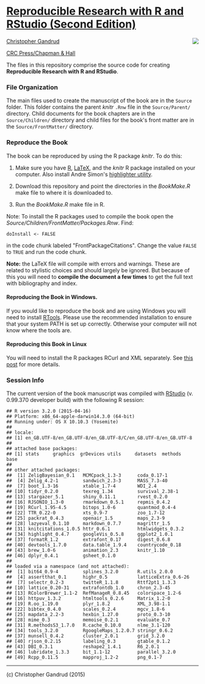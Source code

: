 # [Reproducible Research with R and RStudio (Second Edition)](http://christophergandrud.GitHub.io/RepResR-RStudio/)

[<img src="http://3.bp.blogspot.com/-f8MFbNEoyGU/UYNGekqEkTI/AAAAAAAAGOM/Dq36pI06kTQ/s320/RepResCover.jpg" align="right" />](http://www.amazon.com/dp/1466572841)

[Christopher Gandrud](http://christophergandrud.blogspot.com/p/biocontact.html)

[CRC Press/Chapman & Hall](http://www.crcpress.com/product/isbn/9781466572843)

The files in this repository comprise the source code for creating
**Reproducible Research with R and RStudio**.

### File Organization

The main files used to create the manuscript of the book are in the `Source`
folder. This folder contains the parent *knitr* `.Rnw` file in the
`Source/Parent/` directory. Child documents for the book chapters are in the
`Source/Children/` directory and child files for the book's front matter are in
the `Source/FrontMatter/` directory.

### Reproduce the Book

The book can be reproduced by using the R package *knitr*. To do this:

1. Make sure you have [R](http://www.r-project.org/),
[LaTeX](http://www.latex-project.org/ftp.html), and the *knitr* R package
installed on your computer. Also install Andre Simon's
[highlighter utility](http://www.andre-simon.de/zip/download.html).

2. Download this repository and point the directories in the *BookMake.R* make
file to where it is downloaded to.

3. Run the *BookMake.R* make file in R.

Note: To install the R packages used to compile the book open the
*Source/Children/FrontMatter/Packages.Rnw*. Find:

```
doInstall <- FALSE
```

in the code chunk labeled "FrontPackageCitations". Change the value `FALSE` to
`TRUE` and run the code chunk.

**Note:** the LaTeX file will compile with errors and warnings. These are
related to stylistic choices and should largely be ignored. But because of this
you will need to **compile the document a few times** to get the full text
with bibliography and index.

#### Reproducing the Book in Windows.

If you would like to reproduce the book and are using Windows you will need to
install [RTools](http://cran.r-project.org/bin/windows/Rtools/installer.html).
Please use the recommended installation to ensure that your system PATH is set
up correctly. Otherwise your computer will not know where the tools are.

#### Reproducing this Book in Linux

You will need to install the R packages RCurl and XML separately. See
[this post](https://GitHub.com/cboettig/treeBASE/issues/5) for more details.

### Session Info

The current version of the book manuscript was compiled with
[RStudio](http://www.rstudio.com/) (v. 0.99.370 developer build) with the
following R session:


```
## R version 3.2.0 (2015-04-16)
## Platform: x86_64-apple-darwin14.3.0 (64-bit)
## Running under: OS X 10.10.3 (Yosemite)
## 
## locale:
## [1] en_GB.UTF-8/en_GB.UTF-8/en_GB.UTF-8/C/en_GB.UTF-8/en_GB.UTF-8
## 
## attached base packages:
## [1] stats     graphics  grDevices utils     datasets  methods   base     
## 
## other attached packages:
##  [1] ZeligBayesian_0.1   MCMCpack_1.3-3      coda_0.17-1        
##  [4] Zelig_4.2-1         sandwich_2.3-3      MASS_7.3-40        
##  [7] boot_1.3-16         xtable_1.7-4        WDI_2.4            
## [10] tidyr_0.2.0         texreg_1.34         survival_2.38-1    
## [13] stargazer_5.1       shiny_0.11.1        rvest_0.2.0        
## [16] RJSONIO_1.3-0       rmarkdown_0.5.1     repmis_0.4.2       
## [19] RCurl_1.95-4.5      bitops_1.0-6        quantmod_0.4-4     
## [22] TTR_0.22-0          xts_0.9-7           zoo_1.7-12         
## [25] packrat_0.4.3       openair_1.5         maps_2.3-9         
## [28] lazyeval_0.1.10     markdown_0.7.7      magrittr_1.5       
## [31] knitcitations_1.0.5 httr_0.6.1          htmlwidgets_0.3.2  
## [34] highlight_0.4.7     googleVis_0.5.8     ggplot2_1.0.1      
## [37] formatR_1.2         extrafont_0.17      digest_0.6.8       
## [40] devtools_1.7.0      data.table_1.9.4    countrycode_0.18   
## [43] brew_1.0-6          animation_2.3       knitr_1.10         
## [46] dplyr_0.4.1         gsheet_0.1.0       
## 
## loaded via a namespace (and not attached):
##  [1] bit64_0.9-4         splines_3.2.0       R.utils_2.0.0      
##  [4] assertthat_0.1      highr_0.5           latticeExtra_0.6-26
##  [7] selectr_0.2-3       twitteR_1.1.8       Rttf2pt1_1.3.3     
## [10] lattice_0.20-31     extrafontdb_1.0     chron_2.3-45       
## [13] RColorBrewer_1.1-2  RefManageR_0.8.45   colorspace_1.2-6   
## [16] httpuv_1.3.2        htmltools_0.2.6     Matrix_1.2-0       
## [19] R.oo_1.19.0         plyr_1.8.2          XML_3.98-1.1       
## [22] bibtex_0.4.0        scales_0.2.4        mgcv_1.8-6         
## [25] mapdata_2.2-3       hexbin_1.27.0       proto_0.3-10       
## [28] mime_0.3            memoise_0.2.1       evaluate_0.7       
## [31] R.methodsS3_1.7.0   R.cache_0.10.0      nlme_3.1-120       
## [34] tools_3.2.0         RgoogleMaps_1.2.0.7 stringr_0.6.2      
## [37] munsell_0.4.2       cluster_2.0.1       grid_3.2.0         
## [40] rjson_0.2.15        labeling_0.3        gtable_0.1.2       
## [43] DBI_0.3.1           reshape2_1.4.1      R6_2.0.1           
## [46] lubridate_1.3.3     bit_1.1-12          parallel_3.2.0     
## [49] Rcpp_0.11.5         mapproj_1.2-2       png_0.1-7
```

---

(c) Christopher Gandrud (2015)
